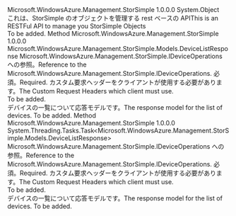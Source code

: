 <Type Name="DeviceOperationsExtensions" FullName="Microsoft.WindowsAzure.Management.StorSimple.DeviceOperationsExtensions">
  <TypeSignature Language="C#" Value="public static class DeviceOperationsExtensions" />
  <TypeSignature Language="ILAsm" Value=".class public auto ansi abstract sealed beforefieldinit DeviceOperationsExtensions extends System.Object" />
  <TypeSignature Language="DocId" Value="T:Microsoft.WindowsAzure.Management.StorSimple.DeviceOperationsExtensions" />
  <TypeSignature Language="VB.NET" Value="Public Module DeviceOperationsExtensions" />
  <TypeSignature Language="F#" Value="type DeviceOperationsExtensions = class" />
  <AssemblyInfo>
    <AssemblyName>Microsoft.WindowsAzure.Management.StorSimple</AssemblyName>
    <AssemblyVersion>1.0.0.0</AssemblyVersion>
  </AssemblyInfo>
  <Base>
    <BaseTypeName>System.Object</BaseTypeName>
  </Base>
  <Interfaces />
  <Docs>
    <summary>
            <span data-ttu-id="2f70b-101">これは、StorSimple のオブジェクトを管理する rest ベースの API</span><span class="sxs-lookup"><span data-stu-id="2f70b-101">This is an RESTFul API to manage you StorSimple Objects</span></span>
            </summary>
    <remarks>To be added.</remarks>
  </Docs>
  <Members>
    <Member MemberName="List">
      <MemberSignature Language="C#" Value="public static Microsoft.WindowsAzure.Management.StorSimple.Models.DeviceListResponse List (this Microsoft.WindowsAzure.Management.StorSimple.IDeviceOperations operations, Microsoft.WindowsAzure.Management.StorSimple.Models.CustomRequestHeaders customRequestHeaders);" />
      <MemberSignature Language="ILAsm" Value=".method public static hidebysig class Microsoft.WindowsAzure.Management.StorSimple.Models.DeviceListResponse List(class Microsoft.WindowsAzure.Management.StorSimple.IDeviceOperations operations, class Microsoft.WindowsAzure.Management.StorSimple.Models.CustomRequestHeaders customRequestHeaders) cil managed" />
      <MemberSignature Language="DocId" Value="M:Microsoft.WindowsAzure.Management.StorSimple.DeviceOperationsExtensions.List(Microsoft.WindowsAzure.Management.StorSimple.IDeviceOperations,Microsoft.WindowsAzure.Management.StorSimple.Models.CustomRequestHeaders)" />
      <MemberSignature Language="F#" Value="static member List : Microsoft.WindowsAzure.Management.StorSimple.IDeviceOperations * Microsoft.WindowsAzure.Management.StorSimple.Models.CustomRequestHeaders -&gt; Microsoft.WindowsAzure.Management.StorSimple.Models.DeviceListResponse" Usage="Microsoft.WindowsAzure.Management.StorSimple.DeviceOperationsExtensions.List (operations, customRequestHeaders)" />
      <MemberType>Method</MemberType>
      <AssemblyInfo>
        <AssemblyName>Microsoft.WindowsAzure.Management.StorSimple</AssemblyName>
        <AssemblyVersion>1.0.0.0</AssemblyVersion>
      </AssemblyInfo>
      <ReturnValue>
        <ReturnType>Microsoft.WindowsAzure.Management.StorSimple.Models.DeviceListResponse</ReturnType>
      </ReturnValue>
      <Parameters>
        <Parameter Name="operations" Type="Microsoft.WindowsAzure.Management.StorSimple.IDeviceOperations" RefType="this" />
        <Parameter Name="customRequestHeaders" Type="Microsoft.WindowsAzure.Management.StorSimple.Models.CustomRequestHeaders" />
      </Parameters>
      <Docs>
        <param name="operations">
            <span data-ttu-id="2f70b-102">Microsoft.WindowsAzure.Management.StorSimple.IDeviceOperations への参照。</span><span class="sxs-lookup"><span data-stu-id="2f70b-102">Reference to the Microsoft.WindowsAzure.Management.StorSimple.IDeviceOperations.</span></span>
            </param>
        <param name="customRequestHeaders">
            <span data-ttu-id="2f70b-103">必須。</span><span class="sxs-lookup"><span data-stu-id="2f70b-103">Required.</span></span> <span data-ttu-id="2f70b-104">カスタム要求ヘッダーをクライアントが使用する必要があります。</span><span class="sxs-lookup"><span data-stu-id="2f70b-104">The Custom Request Headers which client must use.</span></span>
            </param>
        <summary>To be added.</summary>
        <returns>
            <span data-ttu-id="2f70b-105">デバイスの一覧について応答モデルです。</span><span class="sxs-lookup"><span data-stu-id="2f70b-105">The response model for the list of devices.</span></span>
            </returns>
        <remarks>To be added.</remarks>
      </Docs>
    </Member>
    <Member MemberName="ListAsync">
      <MemberSignature Language="C#" Value="public static System.Threading.Tasks.Task&lt;Microsoft.WindowsAzure.Management.StorSimple.Models.DeviceListResponse&gt; ListAsync (this Microsoft.WindowsAzure.Management.StorSimple.IDeviceOperations operations, Microsoft.WindowsAzure.Management.StorSimple.Models.CustomRequestHeaders customRequestHeaders);" />
      <MemberSignature Language="ILAsm" Value=".method public static hidebysig class System.Threading.Tasks.Task`1&lt;class Microsoft.WindowsAzure.Management.StorSimple.Models.DeviceListResponse&gt; ListAsync(class Microsoft.WindowsAzure.Management.StorSimple.IDeviceOperations operations, class Microsoft.WindowsAzure.Management.StorSimple.Models.CustomRequestHeaders customRequestHeaders) cil managed" />
      <MemberSignature Language="DocId" Value="M:Microsoft.WindowsAzure.Management.StorSimple.DeviceOperationsExtensions.ListAsync(Microsoft.WindowsAzure.Management.StorSimple.IDeviceOperations,Microsoft.WindowsAzure.Management.StorSimple.Models.CustomRequestHeaders)" />
      <MemberSignature Language="F#" Value="static member ListAsync : Microsoft.WindowsAzure.Management.StorSimple.IDeviceOperations * Microsoft.WindowsAzure.Management.StorSimple.Models.CustomRequestHeaders -&gt; System.Threading.Tasks.Task&lt;Microsoft.WindowsAzure.Management.StorSimple.Models.DeviceListResponse&gt;" Usage="Microsoft.WindowsAzure.Management.StorSimple.DeviceOperationsExtensions.ListAsync (operations, customRequestHeaders)" />
      <MemberType>Method</MemberType>
      <AssemblyInfo>
        <AssemblyName>Microsoft.WindowsAzure.Management.StorSimple</AssemblyName>
        <AssemblyVersion>1.0.0.0</AssemblyVersion>
      </AssemblyInfo>
      <ReturnValue>
        <ReturnType>System.Threading.Tasks.Task&lt;Microsoft.WindowsAzure.Management.StorSimple.Models.DeviceListResponse&gt;</ReturnType>
      </ReturnValue>
      <Parameters>
        <Parameter Name="operations" Type="Microsoft.WindowsAzure.Management.StorSimple.IDeviceOperations" RefType="this" />
        <Parameter Name="customRequestHeaders" Type="Microsoft.WindowsAzure.Management.StorSimple.Models.CustomRequestHeaders" />
      </Parameters>
      <Docs>
        <param name="operations">
            <span data-ttu-id="2f70b-106">Microsoft.WindowsAzure.Management.StorSimple.IDeviceOperations への参照。</span><span class="sxs-lookup"><span data-stu-id="2f70b-106">Reference to the Microsoft.WindowsAzure.Management.StorSimple.IDeviceOperations.</span></span>
            </param>
        <param name="customRequestHeaders">
            <span data-ttu-id="2f70b-107">必須。</span><span class="sxs-lookup"><span data-stu-id="2f70b-107">Required.</span></span> <span data-ttu-id="2f70b-108">カスタム要求ヘッダーをクライアントが使用する必要があります。</span><span class="sxs-lookup"><span data-stu-id="2f70b-108">The Custom Request Headers which client must use.</span></span>
            </param>
        <summary>To be added.</summary>
        <returns>
            <span data-ttu-id="2f70b-109">デバイスの一覧について応答モデルです。</span><span class="sxs-lookup"><span data-stu-id="2f70b-109">The response model for the list of devices.</span></span>
            </returns>
        <remarks>To be added.</remarks>
      </Docs>
    </Member>
  </Members>
</Type>